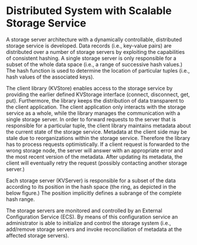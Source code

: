 # Distributed System with Scalable Storage Service
A storage server architecture with a dynamically controllable, distributed storage service is developed. Data records
(i.e., key-value pairs) are distributed over a number of storage servers by exploiting the capabilities of consistent hashing. A single storage server is only responsible for a subset of the whole data space (i.e., a range of successive hash values.) The hash function is used to determine the location of particular tuples (i.e., hash values of the associated keys).

The client library (KVStore) enables access to the storage service by providing the earlier defined KVStorage interface (connect, disconnect, get, put). Furthermore, the library keeps the distribution of data transparent to the client application. The client application only interacts with the storage service as a whole, while the library manages the communication with a single storage server. In order to forward requests to the server that is responsible for a particular tuple, the client library maintains metadata about the current state of the storage service. Metadata at the client side may be stale due to reorganizations within the storage service. Therefore the library has to process requests optimistically. If a client request is forwarded to the wrong storage node, the server will answer with an appropriate error and the most recent version of the metadata. After updating its metadata, the client will eventually retry the request (possibly contacting another storage server.)

Each storage server (KVServer) is responsible for a subset of the data according to its position in the hash space (the ring, as depicted in the below figure.) The position implicitly defines a subrange of the complete hash range. 

The storage servers are monitored and controlled by an External Configuration Service (ECS). By means of this configuration service an administrator is able to initialize and control the storage system (i.e., add/remove storage servers and invoke reconciliation of metadata at the affected storage servers).
